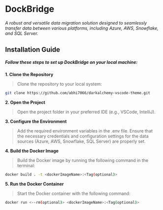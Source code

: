 # DockBridge
###### A robust and versatile data migration solution designed to seamlessly transfer data between various platforms, including Azure, AWS, Snowflake, and SQL Server.

## Installation Guide
##### Follow these steps to set up DockBridge on your local machine:


<b>1. Clone the Repository</b>
>Clone the repository to your local system:
```bash
git clone https://github.com/abhi7066/darkalchemy-vscode-theme.git  
```
<b>2. Open the Project</b>
>Open the project folder in your preferred IDE (e.g., VSCode, IntelliJ).

<b>3. Configure the Environment</b>
>Add the required environment variables in the .env file. Ensure that the necessary credentials and configuration settings for the data sources (Azure, AWS, Snowflake, SQL Server) are properly set.

<b>4. Build the Docker Image</b>
>Build the Docker image by running the following command in the terminal:
```bash
docker build . -t <dockerImageName>:<Tag(optional)>  
```

<b>5. Run the Docker Container</b>
>Start the Docker container with the following command:
```bash
docker run <--rm(optional)> <dockerImageName>:<Tag(optional)>
```
